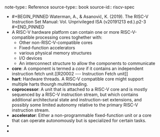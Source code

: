 note-type:: Reference
source-type:: book
source-id:: riscv-spec

- #+BEGIN_PINNED
  Waterman, A., & Asanović, K. (2019). The RISC-V Instruction Set Manual: Vol. Unprivileged ISA (v20191213 ed.).p2-3
  #+END_PINNED
- A RISC-V hardware platform can contain one or more RISC-V-compatible processing cores toghether with:
	- Other non-RISC-V-compatible cores
	- Fixed-function accelerators
	- various physical memory structures
	- I/O devices
	- An interconnect structure to allow the components to communicate
- **core**: A component is termed a *core* if it contains an independent instruction fetch unit.[[R20002 --- Instruction Fetch unit]]
- **hart**: Hardware threads. A RISC-V compatible core might support multiple harts thourgh multithreading.
- **coprocessor**: A unit that is attached to a RISC-V core and is mostly sequenced by a RISC-V instruction stream, but which contains additional architectural state and instruction-set extensions, and possibly some limited autonomy relative to the primary RISC-V instruction stream.
- **accelerator**: Either a non-programmable fixed-function unit or a core that can operate autonomously but is specialized for certain tasks.
-
-
